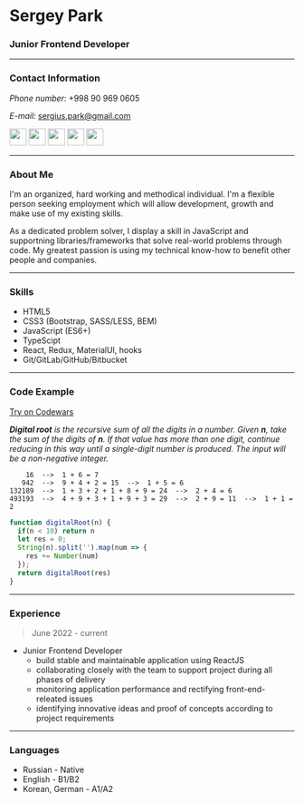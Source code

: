 # Sergey Park
### Junior Frontend Developer

---
### **Contact Information**
*Phone number:* +998 90 969 0605

*E-mail:* sergius.park@gmail.com

[<img style="width: 30px" src="https://img.icons8.com/color/512/telegram-app.png">](https://t.me/parkyhere)
[<img style="width: 30px" src="https://img.icons8.com/color/512/discord-logo.png">](https://discord.com/users/560059726348550164)
[<img style="width: 30px" src="https://img.icons8.com/color/512/linkedin-circled.png">](https://www.linkedin.com/in/sergey-park-a834961b3)
[<img style="width: 30px" src="https://img.icons8.com/color-glass/512/github.png">](https://github.com/parkyhere)
[<img style="width: 30px" src="https://img.icons8.com/fluency/512/codewars.png">](https://www.codewars.com/users/parkyhere)

---
### About Me
I'm an organized, hard working and methodical individual.
I'm a flexible person seeking employment which will allow development, growth and make use of my existing skills.

As a dedicated problem solver, I display a skill in JavaScript and supportning libraries/frameworks that solve real-world problems through code.
My greatest passion is using my technical know-how to benefit other people and companies.

---
### Skills
* HTML5
* CSS3 (Bootstrap, SASS/LESS, BEM)
* JavaScript (ES6+)
* TypeScipt
* React, Redux, MaterialUI, hooks
* Git/GitLab/GitHub/Bitbucket

---
### Code Example
[Try on Codewars](https://www.codewars.com/kata/541c8630095125aba6000c00/train/javascript)

***Digital root** is the recursive sum of all the digits in a number.
Given **n**, take the sum of the digits of **n**. If that value has more than one digit, continue reducing in this way until a single-digit number is produced. The input will be a non-negative integer.*
```
    16  -->  1 + 6 = 7
   942  -->  9 + 4 + 2 = 15  -->  1 + 5 = 6
132189  -->  1 + 3 + 2 + 1 + 8 + 9 = 24  -->  2 + 4 = 6
493193  -->  4 + 9 + 3 + 1 + 9 + 3 = 29  -->  2 + 9 = 11  -->  1 + 1 = 2
```
```javascript
function digitalRoot(n) {
  if(n < 10) return n
  let res = 0;
  String(n).split('').map(num => {
    res += Number(num)
  });
  return digitalRoot(res)
}
```
---
### Experience
> June 2022 - current

* Junior Frontend Developer
  - build stable and maintainable application using ReactJS
  - collaborating closely with the team to support project during all phases of delivery
  - monitoring application performance and rectifying front-end-releated issues
  - identifying innovative ideas and proof of concepts according to project requirements

---
### Languages
+ Russian - Native
+ English - B1/B2
+ Korean, German - A1/A2
